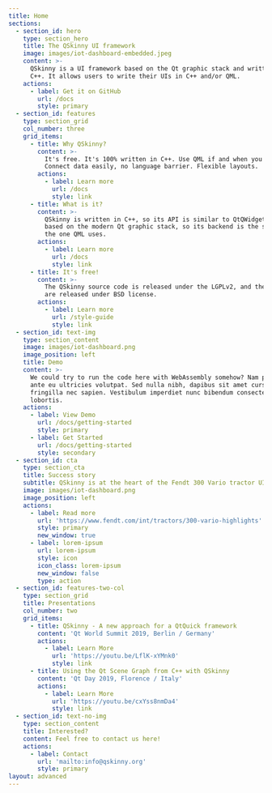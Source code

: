 ```yaml
---
title: Home
sections:
  - section_id: hero
    type: section_hero
    title: The QSkinny UI framework
    image: images/iot-dashboard-embedded.jpeg
    content: >-
      QSkinny is a UI framework based on the Qt graphic stack and written in
      C++. It allows users to write their UIs in C++ and/or QML.
    actions:
      - label: Get it on GitHub
        url: /docs
        style: primary
  - section_id: features
    type: section_grid
    col_number: three
    grid_items:
      - title: Why QSkinny?
        content: >-
          It's free. It's 100% written in C++. Use QML if and when you want to.
          Connect data easily, no language barrier. Flexible layouts.
        actions:
          - label: Learn more
            url: /docs
            style: link
      - title: What is it?
        content: >-
          QSkinny is written in C++, so its API is similar to QtQWidgets. It is
          based on the modern Qt graphic stack, so its backend is the same as
          the one QML uses.
        actions:
          - label: Learn more
            url: /docs
            style: link
      - title: It's free!
        content: >-
          The QSkinny source code is released under the LGPLv2, and the examples
          are released under BSD license.
        actions:
          - label: Learn more
            url: /style-guide
            style: link
  - section_id: text-img
    type: section_content
    image: images/iot-dashboard.png
    image_position: left
    title: Demo
    content: >-
      We could try to run the code here with WebAssembly somehow? Nam pulvinar
      ante eu ultricies volutpat. Sed nulla nibh, dapibus sit amet cursus quis,
      fringilla nec sapien. Vestibulum imperdiet nunc bibendum consectetur
      lobortis.
    actions:
      - label: View Demo
        url: /docs/getting-started
        style: primary
      - label: Get Started
        url: /docs/getting-started
        style: secondary
  - section_id: cta
    type: section_cta
    title: Success story
    subtitle: QSkinny is at the heart of the Fendt 300 Vario tractor UI.
    image: images/iot-dashboard.png
    image_position: left
    actions:
      - label: Read more
        url: 'https://www.fendt.com/int/tractors/300-vario-highlights'
        style: primary
        new_window: true
      - label: lorem-ipsum
        url: lorem-ipsum
        style: icon
        icon_class: lorem-ipsum
        new_window: false
        type: action
  - section_id: features-two-col
    type: section_grid
    title: Presentations
    col_number: two
    grid_items:
      - title: QSkinny - A new approach for a QtQuick framework
        content: 'Qt World Summit 2019, Berlin / Germany'
        actions:
          - label: Learn More
            url: 'https://youtu.be/LflK-xYMnk0'
            style: link
      - title: Using the Qt Scene Graph from C++ with QSkinny
        content: 'Qt Day 2019, Florence / Italy'
        actions:
          - label: Learn More
            url: 'https://youtu.be/cxYss8nmDa4'
            style: link
  - section_id: text-no-img
    type: section_content
    title: Interested?
    content: Feel free to contact us here!
    actions:
      - label: Contact
        url: 'mailto:info@qskinny.org'
        style: primary
layout: advanced
---
```

